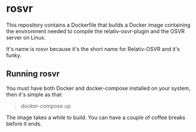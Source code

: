 # rosvr

This repository contains a Dockerfile that builds a Docker image containing the environment needed to compile the relativ-osvr-plugin and the OSVR server on Linux.

It's name is rosvr because it's the short name for Relativ-OSVR and it's funky.

## Running rosvr

You must have both Docker and docker-compose installed on your system, then it's simple as that:
> docker-compose up

The image takes a while to build. You can have a couple of coffee breaks before it ends.